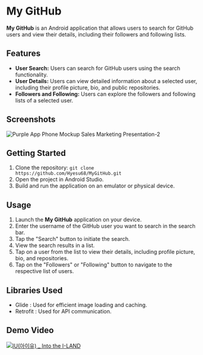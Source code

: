 # My GitHub

**My GitHub** is an Android application that allows users to search for GitHub users and view their details, including their followers and following lists.

## Features

- **User Search:** Users can search for GitHub users using the search functionality.
- **User Details:** Users can view detailed information about a selected user, including their profile picture, bio, and public repositories.
- **Followers and Following:** Users can explore the followers and following lists of a selected user.

## Screenshots
![Purple App Phone Mockup Sales Marketing Presentation-2](https://github.com/Hyesu68/MyGitHub/assets/40760917/182355e0-c79a-4284-a32b-a31853b9b9e4)

## Getting Started

1. Clone the repository: `git clone https://github.com/Hyesu68/MyGitHub.git`
2. Open the project in Android Studio.
3. Build and run the application on an emulator or physical device.

## Usage

1. Launch the **My GitHub** application on your device.
2. Enter the username of the GitHub user you want to search in the search bar.
3. Tap the "Search" button to initiate the search.
4. View the search results in a list.
5. Tap on a user from the list to view their details, including profile picture, bio, and repositories.
6. Tap on the "Followers" or "Following" button to navigate to the respective list of users.

## Libraries Used

- Glide : Used for efficient image loading and caching.
- Retrofit : Used for API communication.

## Demo Video

[![IU(아이유) _ Into the I-LAND](https://github.com/Hyesu68/MyGitHub/assets/40760917/9c7f269e-df6f-4f5f-b8cb-cbb53c0d0fdc)](https://youtu.be/mRYQjaH_hZE?t=0s)
